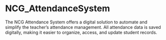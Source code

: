 # NCG_AttendanceSystem
The NCG Attendance System offers a digital solution to automate and simplify the teacher’s attendance management. All attendance data is saved digitally, making it easier to organize, access, and update student records. 
